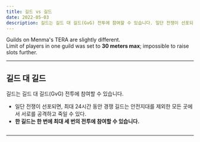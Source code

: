 ```yaml
---
title: 길드 vs 길드
date: 2022-05-03   
description: 길드는 길드 대 길드(GvG) 전투에 참여할 수 있습니다. 일단 전쟁이 선포되면, 최대 24시간 동안 경쟁 길드는 안전지대를 제외한 모든 곳에서 서로를 공격하고 죽일 수 있다.  
---
```

Guilds on Menma's TERA are slightly different. <br>
Limit of players in one guild was set to **30 meters max**; impossible to raise slots further.

<hr/>

## 길드 대 길드

길드는 길드 대 길드(GvG) 전투에 참여할 수 있습니다.
- 일단 전쟁이 선포되면, 최대 24시간 동안 경쟁 길드는 안전지대를 제외한 모든 곳에서 서로를 공격하고 죽일 수 있다.
- **한 길드는 한 번에 최대 세 번의 전투에 참여할 수 있습니다.**

![]()

<hr/>


